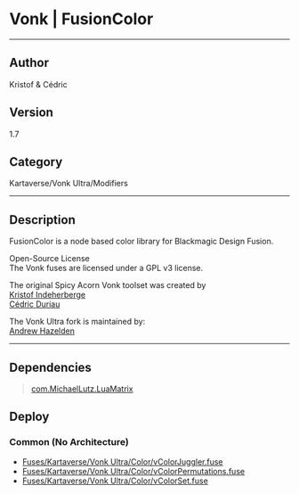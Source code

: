 # Vonk | FusionColor
___

## Author
Kristof & Cédric

## Version
1.7

## Category
Kartaverse/Vonk Ultra/Modifiers

___

## Description
<p>FusionColor is a node based color library for Blackmagic Design Fusion.</p>

<p>Open-Source License<br>
The Vonk fuses are licensed under a GPL v3 license.</p>

<p>The original Spicy Acorn Vonk toolset was created by<br>
<a href="mailto:xmnr0x23@gmail.com">Kristof Indeherberge</a><br>
<a href="mailto:duriau.cedric@live.be">Cédric Duriau</a></p>

<p>The Vonk Ultra fork is maintained by:<br>
<a href="mailto:andrew@andrewhazelden.com">Andrew Hazelden</a></p>


___

## Dependencies

> [com.MichaelLutz.LuaMatrix](com.MichaelLutz.LuaMatrix.md)  
## Deploy

### Common (No Architecture)

<ul>
<li><a href="https://gitlab.com/WeSuckLess/Reactor/-/blob/master/Atoms/com.Vonk.FusionColor/Fuses/Kartaverse/Vonk Ultra/Color/vColorJuggler.fuse?ref_type=heads">Fuses/Kartaverse/Vonk Ultra/Color/vColorJuggler.fuse</a></li>
<li><a href="https://gitlab.com/WeSuckLess/Reactor/-/blob/master/Atoms/com.Vonk.FusionColor/Fuses/Kartaverse/Vonk Ultra/Color/vColorPermutations.fuse?ref_type=heads">Fuses/Kartaverse/Vonk Ultra/Color/vColorPermutations.fuse</a></li>
<li><a href="https://gitlab.com/WeSuckLess/Reactor/-/blob/master/Atoms/com.Vonk.FusionColor/Fuses/Kartaverse/Vonk Ultra/Color/vColorSet.fuse?ref_type=heads">Fuses/Kartaverse/Vonk Ultra/Color/vColorSet.fuse</a></li>
</ul>
